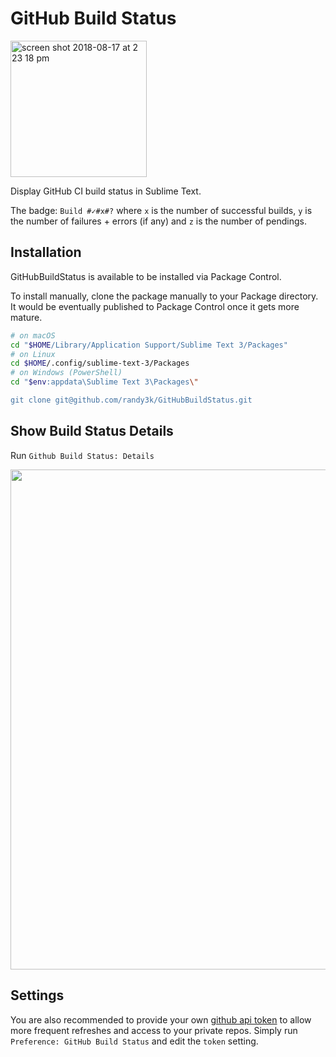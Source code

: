# GitHub Build Status

<img width="218" alt="screen shot 2018-08-17 at 2 23 18 pm" src="https://user-images.githubusercontent.com/1690993/44282463-27ce7200-a229-11e8-9be4-b210d9c5bee7.png">

Display GitHub CI build status in Sublime Text. 

The badge: `Build #✓#x#?` where `x` is the number of successful builds, `y` is the number of failures + errors (if any) and `z` is the number of pendings.


## Installation

GitHubBuildStatus is available to be installed via Package Control.


To install manually, clone the package manually to your Package directory. It would be eventually published to Package Control once it gets more mature.

```sh
# on macOS
cd "$HOME/Library/Application Support/Sublime Text 3/Packages"
# on Linux
cd $HOME/.config/sublime-text-3/Packages
# on Windows (PowerShell)
cd "$env:appdata\Sublime Text 3\Packages\"

git clone git@github.com/randy3k/GitHubBuildStatus.git
```

## Show Build Status Details

Run `Github Build Status: Details`

<img width="800" src="https://user-images.githubusercontent.com/1690993/44185676-eaf86300-a0e2-11e8-9273-348313729e87.png">


## Settings

You are also recommended to provide your own [github api token](https://help.github.com/articles/creating-a-personal-access-token-for-the-command-line/) to allow more frequent refreshes and access to your private repos. Simply run `Preference: GitHub Build Status` and edit the `token` setting.